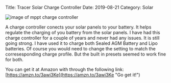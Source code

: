 Title: Tracer Solar Charge Controller
Date: 2019-08-21
Category: Solar

![image of mppt charge controller](https://api.pcloud.com/getpubthumb?code=XZDrm8XZNUmR9h3sxTkOn0IVkKNWoYW6QK9y&linkpassword=undefined&size=500x500&crop=0&type=auto)

A charge controller conects your solar panels to your battery.  It helps regulate the charging of you battery from the solar panels.  I have had this charge controller for a couple of years and never had any issues.  It is still going strong.  I have used it to charge both Sealed AGM Battery and Lipo batteries.  Of course you  would need to change the setting to match the corresesponding charge profile.  But the built in presets seemed to work fine for both.

You can get it at Amazon with through the following link: [https://amzn.to/3awi3Ke](https://amzn.to/3awi3Ke "Go get it!")